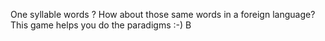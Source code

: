 One syllable words ? How about those same words in a foreign language?
This game helps you do the paradigms
:-)
B
